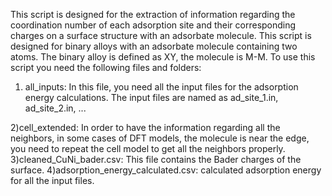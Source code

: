 This script is designed for the extraction of information regarding the coordination number of each adsorption site and their corresponding charges on a surface structure with an adsorbate molecule. This script is designed for binary alloys with an adsorbate molecule containing two atoms. The binary alloy is defined as XY, the molecule is M-M. 
To use this script you need the following files and folders:

1) all_inputs: In this file, you need all the input files for the adsorption energy calculations. The input files are named as ad_site_1.in, ad_site_2.in, ...

2)cell_extended: In order to have the information regarding all the neighbors, in some cases of DFT models, the molecule is near the edge, you need to repeat the cell model to get all the neighbors properly. 
3)cleaned_CuNi_bader.csv: This file contains the Bader charges of the surface.
4)adsorption_energy_calculated.csv: calculated adsorption energy for all the input files. 



